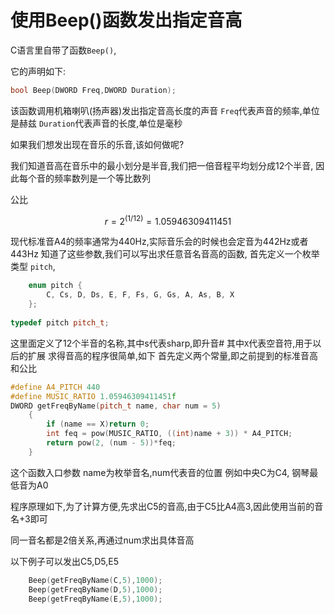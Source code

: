 # 使用Beep()函数发出指定音高

C语言里自带了函数`Beep()`,

它的声明如下:

```C++
bool Beep(DWORD Freq,DWORD Duration);
```

该函数调用机箱喇叭(扬声器)发出指定音高长度的声音
`Freq`代表声音的频率,单位是赫兹
`Duration`代表声音的长度,单位是毫秒

如果我们想发出现在音乐的乐音,该如何做呢?



我们知道音高在音乐中的最小划分是半音,我们把一倍音程平均划分成12个半音,
因此每个音的频率数列是一个等比数列

公比

$$r=2^(1/12)=1.05946309411451$$

现代标准音A4的频率通常为440Hz,实际音乐会的时候也会定音为442Hz或者443Hz
知道了这些参数,我们可以写出求任意音名音高的函数,
首先定义一个枚举类型 `pitch`,
```C++
	enum pitch {
		C, Cs, D, Ds, E, F, Fs, G, Gs, A, As, B, X
	};
  
typedef pitch pitch_t;
```

这里面定义了12个半音的名称,其中s代表sharp,即升音#
其中`X`代表空音符,用于以后的扩展
求得音高的程序很简单,如下
首先定义两个常量,即之前提到的标准音高和公比
```C++
#define A4_PITCH 440
#define MUSIC_RATIO 1.05946309411451f
DWORD getFreqByName(pitch_t name, char num = 5)
	{
		if (name == X)return 0;
		int feq = pow(MUSIC_RATIO, ((int)name + 3)) * A4_PITCH;
		return pow(2, (num - 5))*feq;
	}
```
这个函数入口参数 name为枚举音名,num代表音的位置
例如中央C为C4, 钢琴最低音为A0

程序原理如下,为了计算方便,先求出C5的音高,由于C5比A4高3,因此使用当前的音名+3即可

同一音名都是2倍关系,再通过num求出具体音高

以下例子可以发出C5,D5,E5
```C++
	Beep(getFreqByName(C,5),1000);
	Beep(getFreqByName(D,5),1000);
	Beep(getFreqByName(E,5),1000);
```
